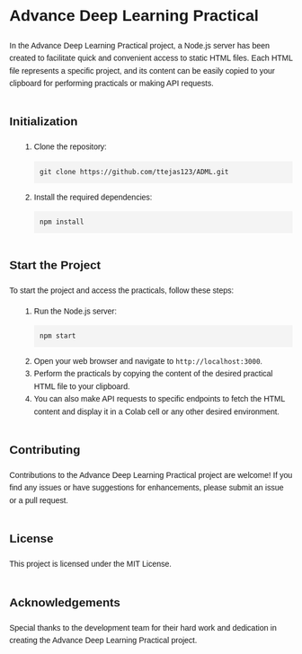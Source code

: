 <!DOCTYPE html>
<html>
<head>
  <meta charset="UTF-8">
  <title>Advance Deep Learning Practical</title>
  <style>
    body {
      font-family: Arial, sans-serif;
      line-height: 1.6;
      padding: 20px;
    }
    
    h1 {
      text-align: center;
    }
    
    h2 {
      margin-top: 40px;
    }
    
    h3 {
      margin-top: 30px;
    }
    
    ol {
      margin-left: 20px;
    }
    
    pre {
      background-color: #f4f4f4;
      padding: 10px;
      overflow-x: auto;
    }
    
    code {
      font-family: Consolas, monospace;
    }
  </style>
</head>
<body>
  <h1>Advance Deep Learning Practical</h1>
  
  <p>In the Advance Deep Learning Practical project, a Node.js server has been created to facilitate quick and convenient access to static HTML files. Each HTML file represents a specific project, and its content can be easily copied to your clipboard for performing practicals or making API requests.</p>
  
  <h2>Initialization</h2>
  
  <ol>
    <li>Clone the repository:</li>
    <pre><code>git clone https://github.com/ttejas123/ADML.git</code></pre>
    <li>Install the required dependencies:</li>
    <pre><code>npm install</code></pre>
  </ol>
  
  <h2>Start the Project</h2>
  
  <p>To start the project and access the practicals, follow these steps:</p>
  
  <ol>
    <li>Run the Node.js server:</li>
    <pre><code>npm start</code></pre>
    <li>Open your web browser and navigate to <code>http://localhost:3000</code>.</li>
    <li>Perform the practicals by copying the content of the desired practical HTML file to your clipboard.</li>
    <li>You can also make API requests to specific endpoints to fetch the HTML content and display it in a Colab cell or any other desired environment.</li>
  </ol>
  
  <h2>Contributing</h2>
  
  <p>Contributions to the Advance Deep Learning Practical project are welcome! If you find any issues or have suggestions for enhancements, please submit an issue or a pull request.</p>
  
  <h2>License</h2>
  
  <p>This project is licensed under the MIT License.</p>
  
  <h2>Acknowledgements</h2>
  
  <p>Special thanks to the development team for their hard work and dedication in creating the Advance Deep Learning Practical project.</p>
</body>
</html>

